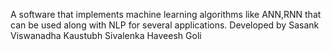 A software that implements machine learning algorithms like ANN,RNN that can be used along with NLP for several applications.
Developed by 
Sasank Viswanadha 
Kaustubh Sivalenka 
Haveesh Goli